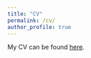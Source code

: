 ```yaml
---
title: "CV"
permalink: /cv/
author_profile: true
---
```


My CV can be found [here](/assets/cv.pdf).
